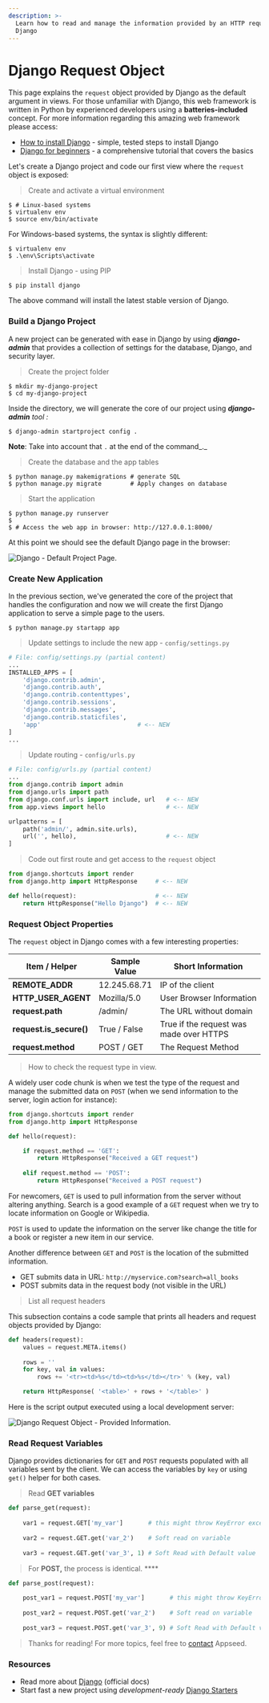 ```yaml
---
description: >-
  Learn how to read and manage the information provided by an HTTP request in
  Django
---
```


# Django Request Object

This page explains the `request` object provided by Django as the default argument in views. For those unfamiliar with Django, this web framework is written in Python by experienced developers using a **batteries-included** concept. For more information regarding this amazing web framework please access:

* [How to install Django](django-how-to-install.md) - simple, tested steps to install Django
* [Django for beginners](django-for-beginners.md) - a comprehensive tutorial that covers the basics

Let's create a Django project and code our first view where the `request` object is exposed:

> Create and activate a virtual environment

```
$ # Linux-based systems
$ virtualenv env
$ source env/bin/activate  
```

For Windows-based systems, the syntax is slightly different:

```
$ virtualenv env
$ .\env\Scripts\activate
```

> Install Django - using PIP

```
$ pip install django
```

The above command will install the latest stable version of Django.

### Build a Django Project <a href="#build-a-django-project" id="build-a-django-project"></a>

A new project can be generated with ease in Django by using _**django-admin**_ that provides a collection of settings for the database, Django, and security layer.

> Create the project folder

```
$ mkdir my-django-project
$ cd my-django-project
```

&#x20;Inside the directory, we will generate the core of our project using _**django-admin** tool :_

```
$ django-admin startproject config .
```

&#x20;**Note**: Take into account that `.` at the end of the command_._

> Create the database and the app tables

```
$ python manage.py makemigrations # generate SQL
$ python manage.py migrate        # Apply changes on database   
```

> Start the application

```
$ python manage.py runserver 
$
$ # Access the web app in browser: http://127.0.0.1:8000/
```

At this point we should see the default Django page in the browser:

![Django - Default Project Page.](../../.gitbook/assets/django-framework-cover.jpg)



### Create New Application

In the previous section, we've generated the core of the project that handles the configuration and now we will create the first Django application to serve a simple page to the users.&#x20;

```
$ python manage.py startapp app
```

> Update settings to include the new app - `config/settings.py`

```python
# File: config/settings.py (partial content)
...
INSTALLED_APPS = [
    'django.contrib.admin',
    'django.contrib.auth',
    'django.contrib.contenttypes',
    'django.contrib.sessions',
    'django.contrib.messages',
    'django.contrib.staticfiles',
    'app'                           # <-- NEW
]
...
```

> Update routing - `config/urls.py`

```python
# File: config/urls.py (partial content)
...
from django.contrib import admin
from django.urls import path
from django.conf.urls import include, url   # <-- NEW
from app.views import hello                 # <-- NEW

urlpatterns = [
    path('admin/', admin.site.urls),
    url('', hello),                         # <-- NEW
]
```

> Code out first route and get access to the `request` object

```python
from django.shortcuts import render
from django.http import HttpResponse     # <-- NEW

def hello(request):                      # <-- NEW    
    return HttpResponse("Hello Django")  # <-- NEW   
```



### Request Object Properties

The `request` object in Django comes with a few interesting properties:&#x20;

| Item / Helper            | Sample Value | Short Information                       |
| ------------------------ | ------------ | --------------------------------------- |
| **REMOTE\_ADDR**         | 12.245.68.71 | IP of the client                        |
| **HTTP\_USER\_AGENT**    | Mozilla/5.0  | User Browser Information                |
| **request.path**         | /admin/      | The URL without domain                  |
| **request.is\_secure()** | True / False | True if the request was made over HTTPS |
| **request.method**       | POST / GET   | The Request Method                      |

> How to check the request type in view.

A widely user code chunk is when we test the type of the request and manage the submitted data on `POST` (when we send information to the server, login action for instance):

```python
from django.shortcuts import render
from django.http import HttpResponse     

def hello(request):

    if request.method == 'GET':    
        return HttpResponse("Received a GET request")
        
    elif request.method == 'POST':    
        return HttpResponse("Received a POST request")
```

For newcomers, `GET` is used to pull information from the server without altering anything. Search is a good example of a `GET` request when we try to locate information on Google or Wikipedia.&#x20;

`POST` is used to update the information on the server like change the title for a book or register a new item in our service.

Another difference between `GET` and `POST` is the location of the submitted information.&#x20;

* GET submits data in URL: `http://myservice.com?search=all_books`
* POST submits data in the request body (not visible in the URL)

> List all request headers

This subsection contains a code sample that prints all headers and request objects provided by Django:

```python
def headers(request): 
    values = request.META.items() 
    
    rows = ''
    for key, val in values:
        rows += '<tr><td>%s</td><td>%s</td></tr>' % (key, val)

    return HttpResponse( '<table>' + rows + '</table>' )
```

Here is the script output executed using a local development server:

![Django Request Object - Provided Information.](../../.gitbook/assets/djang-request-headers.jpg)

### Read Request Variables

Django provides dictionaries for `GET` and `POST` requests populated with all variables sent by the client. We can access the variables by `key` or using `get()` helper for both cases.&#x20;

> Read **GET variables**

```python
def parse_get(request):
    
    var1 = request.GET['my_var']       # this might throw KeyError exception
    
    var2 = request.GET.get('var_2')    # Soft read on variable
    
    var3 = request.GET.get('var_3', 1) # Soft Read with Default value     
```

> For **POST,** the process is identical. ****&#x20;

```python
def parse_post(request):
    
    post_var1 = request.POST['my_var']       # this might throw KeyError exception
    
    post_var2 = request.POST.get('var_2')    # Soft read on variable
    
    post_var3 = request.POST.get('var_3', 9) # Soft Read with Default value     
```



> Thanks for reading! For more topics, feel free to [contact](https://appseed.us/support) Appseed.&#x20;



### Resources&#x20;

* Read more about [Django](https://www.djangoproject.com/) (official docs)
* Start fast a new project using _development-ready_ [Django Starters](https://appseed.us/admin-dashboards/django)&#x20;

